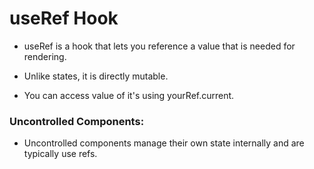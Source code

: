 # useRef Hook

* useRef is a hook that lets you reference a value that is needed for rendering.

*  Unlike states, it is directly mutable.

* You can access value of it's using yourRef.current.

### Uncontrolled Components:

* Uncontrolled components manage their own state internally and are typically use refs.